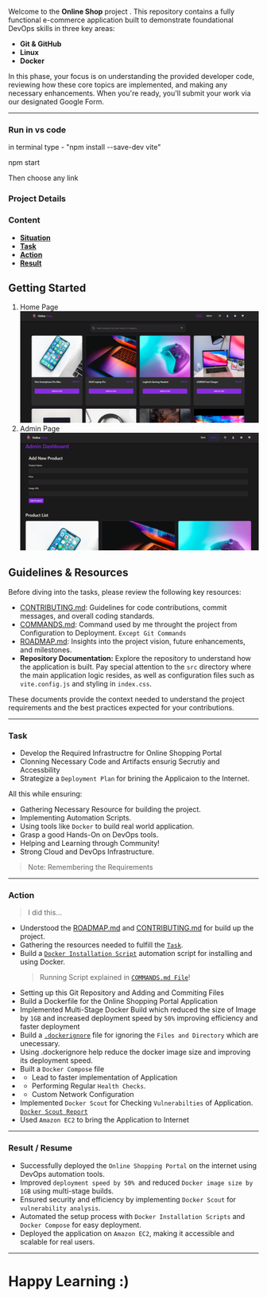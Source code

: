 

<p align="center">

Welcome to the **Online Shop** project . This repository contains a fully functional e-commerce application built to demonstrate foundational DevOps skills in three key areas:

- **Git & GitHub**
- **Linux**
- **Docker**

In this phase, your focus is on understanding the provided developer code, reviewing how these core topics are implemented, and making any necessary enhancements. When you're ready, you'll submit your work via our designated Google Form.

---

### Run in vs code
<p>in terminal type - "npm install --save-dev vite"</p>
<p>npm start</p>
<p>Then choose any link</p>

### Project Details

### Content

- [**Situation**](#situation)
- [**Task**](#task)
- [**Action**](#action)
- [**Result**](#result--resume)

## Getting Started

1. Home Page
![Home Page](public/homePage.png)
1. Admin Page
![Admin Page](public/adminPage.png)

## Guidelines & Resources

Before diving into the tasks, please review the following key resources:

- [CONTRIBUTING.md](CONTRIBUTING.md): Guidelines for code contributions, commit messages, and overall coding standards.
- [COMMANDS.md](): Command used by me throught the project from Configuration to Deployment. `Except Git Commands`
- [ROADMAP.md](ROADMAP.md): Insights into the project vision, future enhancements, and milestones.
- **Repository Documentation:** Explore the repository to understand how the application is built. Pay special attention to the `src` directory where the main application logic resides, as well as configuration files such as `vite.config.js` and styling in `index.css`.

These documents provide the context needed to understand the project requirements and the best practices expected for your contributions.

---

### Task

- Develop the Required Infrastructre for Online Shopping Portal
- Clonning Necessary Code and Artifacts ensurig Secrutiy and Accessbility
- Strategize a `Deployment Plan` for brining the Applicaion to the Internet.

All this while ensuring:

- Gathering Necessary Resource for building the project.
- Implementing Automation Scripts.
- Using tools like `Docker` to build real world application.
- Grasp a good Hands-On on DevOps tools.
- Helping and Learning through Community!
- Strong Cloud and DevOps Infrastructure.

> Note: Remembering the Requirements

---

### Action

> I did this...

- Understood the [ROADMAP.md](ROADMAP.md) and [CONTRIBUTING.md](CONTRIBUTING.md) for build up the project.
- Gathering the resources needed to fulfill the [`Task`](#task).
- Build a [`Docker Installation Script`](docker_installation.sh) automation script for installing and using Docker.
  > Running Script explained in [`COMMANDS.md File`]()!
- Setting up this Git Repository and Adding and Commiting Files
- Build a Dockerfile for the Online Shopping Portal Application
- Implemented Multi-Stage Docker Build which reduced the size of Image by `1GB` and increased deployment speed by `50%` improving efficiency and faster deployment
- Build a [`.dockerignore`](.dockerignore) file for ignoring the `Files and Directory` which are unecessary.
- Using .dockerignore help reduce the docker image size and improving its deployment speed.
- Built a `Docker Compose` file
- - Lead to faster implementation of Application
- - Performing Regular `Health Checks`.
- - Custom Network Configuration
- Implemented `Docker Scout` for Checking `Vulnerabilties` of Application. [`Docker Scout Report`](image_report.md)
- Used `Amazon EC2` to bring the Application to Internet
---

### Result / Resume

- Successfully deployed the `Online Shopping Portal` on the internet using DevOps automation tools.
- Improved `deployment speed by 50% `and reduced `Docker image size by 1GB` using multi-stage builds.
- Ensured security and efficiency by implementing `Docker Scout` for `vulnerability analysis`.
- Automated the setup process with `Docker Installation Scripts` and `Docker Compose` for easy deployment.
- Deployed the application on `Amazon EC2`, making it accessible and scalable for real users.

---


Happy Learning  :)
=======


 
 